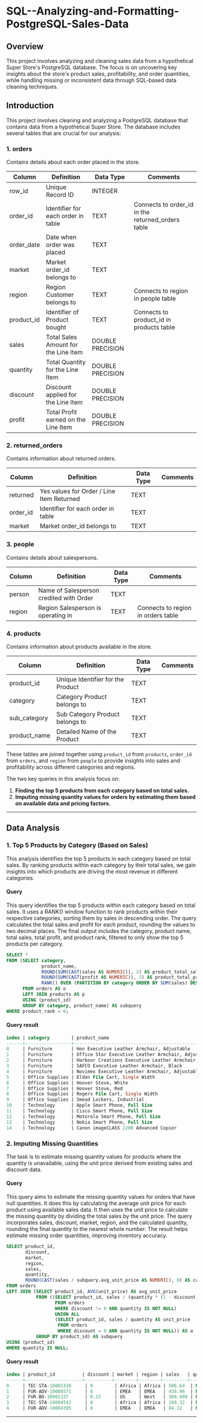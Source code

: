 # SQL--Analyzing-and-Formatting-PostgreSQL-Sales-Data

## Overview

This project involves analyzing and cleaning sales data from a hypothetical Super Store's PostgreSQL database. The focus is on uncovering key insights about the store's product sales, profitability, and order quantities, while handling missing or inconsistent data through SQL-based data cleaning techniques.

## Introduction

This project involves cleaning and analyzing a PostgreSQL database that contains data from a hypothetical Super Store. The database includes several tables that are crucial for our analysis:

### 1. **orders**
Contains details about each order placed in the store.

| Column       | Definition                                                | Data Type         | Comments                                                   |
|--------------|-----------------------------------------------------------|-------------------|-----------------------------------------------------------|
| row_id       | Unique Record ID                                          | INTEGER           |                                                           |
| order_id     | Identifier for each order in table                        | TEXT              | Connects to order_id in the returned_orders table         |
| order_date   | Date when order was placed                                | TEXT              |                                                           |
| market       | Market order_id belongs to                                | TEXT              |                                                           |
| region       | Region Customer belongs to                                | TEXT              | Connects to region in people table                        |
| product_id   | Identifier of Product bought                              | TEXT              | Connects to product_id in products table                  |
| sales        | Total Sales Amount for the Line Item                      | DOUBLE PRECISION  |                                                           |
| quantity     | Total Quantity for the Line Item                          | DOUBLE PRECISION  |                                                           |
| discount     | Discount applied for the Line Item                        | DOUBLE PRECISION  |                                                           |
| profit       | Total Profit earned on the Line Item                       | DOUBLE PRECISION  |                                                           |

### 2. **returned_orders**
Contains information about returned orders.

| Column       | Definition                                                | Data Type         | Comments                                                   |
|--------------|-----------------------------------------------------------|-------------------|-----------------------------------------------------------|
| returned     | Yes values for Order / Line Item Returned                 | TEXT              |                                                           |
| order_id     | Identifier for each order in table                        | TEXT              |                                                           |
| market       | Market order_id belongs to                                | TEXT              |                                                           |

### 3. **people**
Contains details about salespersons.

| Column       | Definition                                                | Data Type         | Comments                                                   |
|--------------|-----------------------------------------------------------|-------------------|-----------------------------------------------------------|
| person       | Name of Salesperson credited with Order                   | TEXT              |                                                           |
| region       | Region Salesperson is operating in                        | TEXT              | Connects to region in orders table                        |

### 4. **products**
Contains information about products available in the store.

| Column       | Definition                                                | Data Type         | Comments                                                   |
|--------------|-----------------------------------------------------------|-------------------|-----------------------------------------------------------|
| product_id   | Unique Identifier for the Product                         | TEXT              |                                                           |
| category     | Category Product belongs to                                | TEXT              |                                                           |
| sub_category | Sub Category Product belongs to                            | TEXT              |                                                           |
| product_name | Detailed Name of the Product                              | TEXT              |                                                           |

These tables are joined together using `product_id` from `products`, `order_id` from `orders`, and `region` from `people` to provide insights into sales and profitability across different categories and regions.

The two key queries in this analysis focus on:
1. **Finding the top 5 products from each category based on total sales.**
2. **Imputing missing quantity values for orders by estimating them based on available data and pricing factors.**


----

## Data Analysis

### 1. **Top 5 Products by Category (Based on Sales)**
This analysis identifies the top 5 products in each category based on total sales. By ranking products within each category by their total sales, we gain insights into which products are driving the most revenue in different categories.

#### Query
This query identifies the top 5 products within each category based on total sales. It uses a RANK() window function to rank products within their respective categories, sorting them by sales in descending order. The query calculates the total sales and profit for each product, rounding the values to two decimal places. The final output includes the category, product name, total sales, total profit, and product rank, filtered to only show the top 5 products per category.
```sql
SELECT *
FROM (SELECT category, 
             product_name, 
	         ROUND(SUM(CAST(sales AS NUMERIC)), 2) AS product_total_sales,
             ROUND(SUM(CAST(profit AS NUMERIC)), 2) AS product_total_profit,
	         RANK() OVER (PARTITION BY category ORDER BY SUM(sales) DESC) AS product_rank
      FROM orders AS o
      LEFT JOIN products AS p
      USING (product_id)
      GROUP BY category, product_name) AS subquery
WHERE product_rank < 6;
```
#### Query result
```sql
index | category        | product_name                                         | product_total_sales | product_total_profit | product_rank
------+-----------------+-----------------------------------------------------+---------------------+----------------------|--------------
0     | Furniture       | Hon Executive Leather Armchair, Adjustable          | 58193.48            | 5997.25              | 1
1     | Furniture       | Office Star Executive Leather Armchair, Adjustable  | 51449.8             | 4925.8               | 2
2     | Furniture       | Harbour Creations Executive Leather Armchair, Adjustable | 50121.52         | 10427.33             | 3
3     | Furniture       | SAFCO Executive Leather Armchair, Black             | 41923.53            | 7154.28              | 4
4     | Furniture       | Novimex Executive Leather Armchair, Adjustable      | 40585.13            | 5562.35              | 5
5     | Office Supplies | Eldon File Cart, Single Width                       | 39873.23            | 5571.26              | 1
6     | Office Supplies | Hoover Stove, White                                 | 32842.6             | -2180.63             | 2
7     | Office Supplies | Hoover Stove, Red                                   | 32644.13            | 11651.68             | 3
8     | Office Supplies | Rogers File Cart, Single Width                      | 29558.82            | 2368.82              | 4
9     | Office Supplies | Smead Lockers, Industrial                          | 28991.66            | 3630.44              | 5
10    | Technology      | Apple Smart Phone, Full Size                       | 86935.78            | 5921.58              | 1
11    | Technology      | Cisco Smart Phone, Full Size                       | 76441.53            | 17238.52             | 2
12    | Technology      | Motorola Smart Phone, Full Size                    | 73156.3             | 17027.11             | 3
13    | Technology      | Nokia Smart Phone, Full Size                       | 71904.56            | 9938.2               | 4
14    | Technology      | Canon imageCLASS 2200 Advanced Copier              | 61599.82            | 25199.93             | 5
```

### 2. Imputing Missing Quantities
The task is to estimate missing quantity values for products where the quantity is unavailable, using the unit price derived from existing sales and discount data.

#### Query
This query aims to estimate the missing quantity values for orders that have null quantities. It does this by calculating the average unit price for each product using available sales data. It then uses the unit price to calculate the missing quantity by dividing the total sales by the unit price. The query incorporates sales, discount, market, region, and the calculated quantity, rounding the final quantity to the nearest whole number. The result helps estimate missing order quantities, improving inventory accuracy.
```sql
SELECT product_id,
       discount,
	   market,
	   region,
	   sales,
	   quantity, 
       ROUND(CAST(sales / subquery.avg_unit_price AS NUMERIC), 0) AS calculated_quantity
FROM orders
LEFT JOIN (SELECT product_id, AVG(unit_price) AS avg_unit_price
		   FROM ((SELECT product_id, sales / (quantity * (1 - discount)) AS unit_price
                  FROM orders
                  WHERE discount != 0 AND quantity IS NOT NULL)
                  UNION ALL
                  (SELECT product_id, sales / quantity AS unit_price
                   FROM orders
                   WHERE discount = 0 AND quantity IS NOT NULL)) AS a
           GROUP BY product_id) AS subquery
USING (product_id)
WHERE quantity IS NULL;
```
#### Query result
```sql
index | product_id          | discount | market | region | sales   | quantity | calculated_quantity
------+---------------------+----------+--------+--------+---------+----------+---------------------
0     | TEC-STA-10003330     | 0        | Africa | Africa | 506.64  | NULL     | 2
1     | FUR-ADV-10000571     | 0        | EMEA   | EMEA   | 438.96  | NULL     | 4
2     | FUR-BO-10001337      | 0.15     | US     | West   | 308.499 | NULL     | 3
3     | TEC-STA-10004542     | 0        | Africa | Africa | 160.32  | NULL     | 4
4     | FUR-ADV-10004395     | 0        | EMEA   | EMEA   | 84.12   | NULL     | 2
```
----


